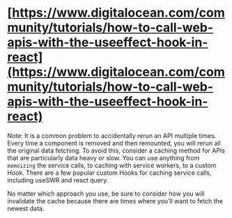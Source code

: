 # [https://www.digitalocean.com/community/tutorials/how-to-call-web-apis-with-the-useeffect-hook-in-react](https://www.digitalocean.com/community/tutorials/how-to-call-web-apis-with-the-useeffect-hook-in-react)

Note: It is a common problem to accidentally rerun an API multiple times. Every time a component is removed and then remounted, you will rerun all the original data fetching. To avoid this, consider a caching method for APIs that are particularly data heavy or slow. You can use anything from `memoizing` the service calls, to caching with service workers, to a custom Hook. There are a few popular custom Hooks for caching service calls, including useSWR and react query.

No matter which approach you use, be sure to consider how you will invalidate the cache because there are times where you’ll want to fetch the newest data.